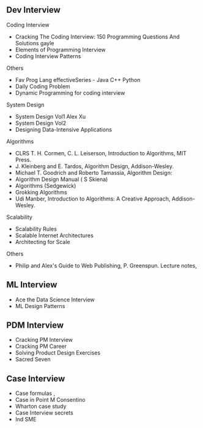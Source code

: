 ## Dev Interview
Coding Interview
*  Cracking The Coding Interview: 150 Programming Questions And Solutions gayle
*  Elements of Programming Interview
*  Coding Interview Patterns

Others
*  Fav Prog Lang effectiveSeries - Java C++ Python
*  Daily Coding Problem
*  Dynamic Programming for coding interview

System Design
*  System Design Vol1 Alex Xu 
*  System Design Vol2 
* Designing Data-Intensive Applications

Algorithms
* CLRS T. H. Cormen, C. L. Leiserson, Introduction to Algorithms, MIT Press.
* J. Kleinberg and E. Tardos, Algorithm Design, Addison-Wesley.
* Michael T. Goodrich and Roberto Tamassia, Algorithm Design:
* Algorithm Design Manual ( S Skiena)
* Algorithms (Sedgewick)
* Grokking Algorithms
* Udi Manber, Introduction to Algorithms: A Creative Approach, Addison-Wesley.

Scalability
* Scalability Rules
* Scalable Internet Architectures
* Architecting for Scale

Others
* Philip and Alex's Guide to Web Publishing, P. Greenspun. Lecture notes, 


## ML Interview
* Ace the Data Science Interview
* ML Design Patterns

## PDM Interview
* Cracking PM Interview 
* Cracking PM Career
* Solving Product Design Exercises
* Sacred Seven

## Case Interview
* Case formulas ,  
* Case in Point M Consentino  
* Wharton case study
* Case Interview secrets
* Ind SME
